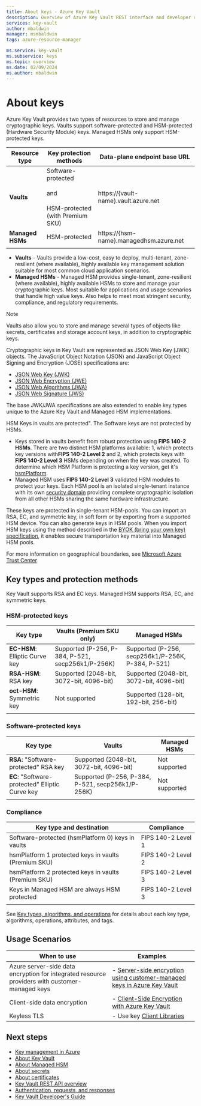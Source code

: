 ```yaml
---
title: About keys - Azure Key Vault
description: Overview of Azure Key Vault REST interface and developer details for keys.
services: key-vault
author: mbaldwin
manager: msmbaldwin
tags: azure-resource-manager

ms.service: key-vault
ms.subservice: keys
ms.topic: overview
ms.date: 02/09/2024
ms.author: mbaldwin
---
```


# About keys

Azure Key Vault provides two types of resources to store and manage cryptographic keys. Vaults support software-protected and HSM-protected (Hardware Security Module) keys. Managed HSMs only support HSM-protected keys.

|Resource type|Key protection methods|Data-plane endpoint base URL|
|--|--|--|
| **Vaults** | Software-protected<br/><br/>and<br/><br/>HSM-protected (with Premium SKU)</li></ul> | https://{vault-name}.vault.azure.net |
| **Managed HSMs** | HSM-protected | https://{hsm-name}.managedhsm.azure.net |
||||

- **Vaults** - Vaults provide a low-cost, easy to deploy, multi-tenant, zone-resilient (where available), highly available key management solution suitable for most common cloud application scenarios.
- **Managed HSMs** - Managed HSM provides single-tenant, zone-resilient (where available), highly available HSMs to store and manage your cryptographic keys. Most suitable for applications and usage scenarios that handle high value keys. Also helps to meet most stringent security, compliance, and regulatory requirements. 

> [!NOTE]
> Vaults also allow you to store and manage several types of objects like secrets, certificates and storage account keys, in addition to cryptographic keys.

Cryptographic keys in Key Vault are represented as JSON Web Key [JWK] objects. The JavaScript Object Notation (JSON) and JavaScript Object Signing and Encryption (JOSE) specifications are:

-   [JSON Web Key (JWK)](https://tools.ietf.org/html/draft-ietf-jose-json-web-key)  
-   [JSON Web Encryption (JWE)](https://datatracker.ietf.org/doc/html/draft-jones-json-web-encryption)  
-   [JSON Web Algorithms (JWA)](https://datatracker.ietf.org/doc/html/draft-ietf-jose-json-web-algorithms)  
-   [JSON Web Signature (JWS)](https://tools.ietf.org/html/draft-ietf-jose-json-web-signature) 

The base JWK/JWA specifications are also extended to enable key types unique to the Azure Key Vault and Managed HSM implementations. 

HSM Keys in vaults are protected". The Software keys are not protected by HSMs.

- Keys stored in vaults benefit from robust protection using **FIPS 140-2 HSMs**. There are two distinct HSM platforms available: 1, which protects key versions with**FIPS 140-2 Level 2**  and 2, which protects keys with **FIPS 140-2 Level 3** HSMs depending on when the key was created. To determine which HSM Platform is protecting a key version, get it's [hsmPlatform](about-keys-details.md#key-attributes).
- Managed HSM  uses **FIPS 140-2 Level 3** validated HSM modules to protect your keys. Each HSM pool is an isolated single-tenant instance with its own [security domain](../managed-hsm/security-domain.md) providing complete cryptographic isolation from all other HSMs sharing the same hardware infrastructure.

These keys are protected in single-tenant HSM-pools. You can import an RSA, EC, and symmetric key, in soft form or by exporting from a supported HSM device. You can also generate keys in HSM pools. When you import HSM keys using the method described in the [BYOK (bring your own key) specification](../keys/byok-specification.md), it enables secure transportation key material into Managed HSM pools. 

For more information on geographical boundaries, see [Microsoft Azure Trust Center](https://azure.microsoft.com/support/trust-center/privacy/)

## Key types and protection methods

Key Vault supports RSA and EC keys. Managed HSM supports RSA, EC, and symmetric keys. 

### HSM-protected keys

|Key type|Vaults (Premium SKU only)|Managed HSMs|
|--|--|--|
|**EC-HSM**: Elliptic Curve key | Supported (P-256, P-384, P-521, secp256k1/P-256K)| Supported (P-256, secp256k1/P-256K, P-384, P-521)|
|**RSA-HSM**: RSA key|Supported (2048-bit, 3072-bit, 4096-bit)|Supported (2048-bit, 3072-bit, 4096-bit)|
|**oct-HSM**: Symmetric key|Not supported|Supported (128-bit, 192-bit, 256-bit)|
|||

### Software-protected keys

|Key type|Vaults|Managed HSMs|
|--|--|--|
**RSA**: "Software-protected" RSA key|Supported  (2048-bit, 3072-bit, 4096-bit)|Not supported
**EC**: "Software-protected" Elliptic Curve key |Supported  (P-256, P-384, P-521, secp256k1/P-256K)|Not supported
|||

### Compliance

|Key type and destination|Compliance|
|---|---|
|Software-protected (hsmPlatform 0) keys in vaults | FIPS 140-2 Level 1|
|hsmPlatform 1 protected keys in vaults (Premium SKU)| FIPS 140-2 Level 2|
|hsmPlatform 2 protected keys in vaults (Premium SKU)| FIPS 140-2 Level 3|
|Keys in Managed HSM are always HSM protected|FIPS 140-2 Level 3|
|||

See [Key types, algorithms, and operations](about-keys-details.md) for details about each key type, algorithms, operations, attributes, and tags.

## Usage Scenarios

| When to use | Examples |
|--------------|-------------|
| Azure server-side data encryption for integrated resource providers with customer-managed keys | - [Server-side encryption using customer-managed keys in Azure Key Vault](../../security/fundamentals/encryption-models.md#server-side-encryption-using-customer-managed-keys-in-azure-key-vault) |
| Client-side data encryption | - [Client-Side Encryption with Azure Key Vault](../../storage/common/storage-client-side-encryption.md?tabs=dotnet)|
| Keyless TLS | - Use key [Client Libraries](../general/client-libraries.md#client-libraries-per-language-and-object) |

## Next steps
- [Key management in Azure](../../security/fundamentals/key-management.md)
- [About Key Vault](../general/overview.md)
- [About Managed HSM](../managed-hsm/overview.md)
- [About secrets](../secrets/about-secrets.md)
- [About certificates](../certificates/about-certificates.md)
- [Key Vault REST API overview](../general/about-keys-secrets-certificates.md)
- [Authentication, requests, and responses](../general/authentication-requests-and-responses.md)
- [Key Vault Developer's Guide](../general/developers-guide.md)
